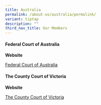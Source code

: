 ```yaml
---
title: Australia
permalink: /about-us/australia/permalink/
variant: tiptap
description: ""
third_nav_title: Our Members
---
```

<h4><strong>Federal Court of Australia</strong></h4>
<p><strong>Website</strong>
</p>
<p><a href="https://www.fedcourt.gov.au" rel="noopener nofollow" target="_blank">Federal Court of Australia</a>
</p>
<p></p>
<h4><strong>The County Court of Victoria</strong></h4>
<p><strong>Website</strong>
</p>
<p><a href="https://www.countycourt.vic.gov.au" rel="noopener nofollow" target="_blank">The County Court of Victoria</a>
</p>